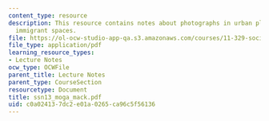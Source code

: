 ```yaml
---
content_type: resource
description: This resource contains notes about photographs in urban planning, and
  immigrant spaces.
file: https://ol-ocw-studio-app-qa.s3.amazonaws.com/courses/11-329-social-theory-and-the-city-fall-2005/c0a024137dc2e01a0265ca96c5f56136_ssn13_moga_mack.pdf
file_type: application/pdf
learning_resource_types:
- Lecture Notes
ocw_type: OCWFile
parent_title: Lecture Notes
parent_type: CourseSection
resourcetype: Document
title: ssn13_moga_mack.pdf
uid: c0a02413-7dc2-e01a-0265-ca96c5f56136
---
```

